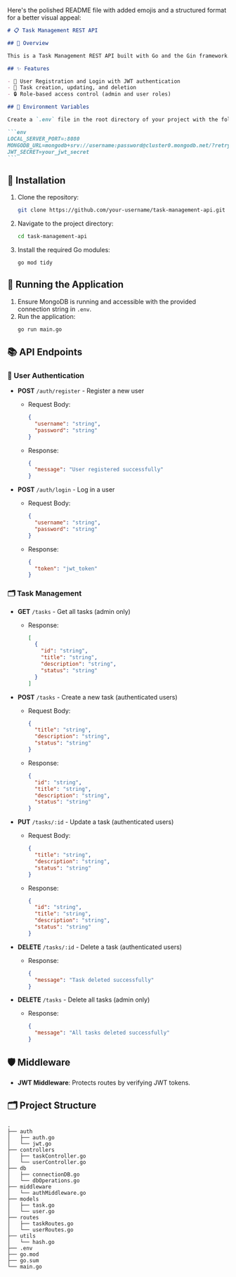 Here's the polished README file with added emojis and a structured format for a better visual appeal:

````markdown
# 📋 Task Management REST API

## 🌟 Overview

This is a Task Management REST API built with Go and the Gin framework. The API includes JWT-based user authentication, allowing users to create accounts, log in, create tasks, and manage them. Only admin users can delete all tasks.

## ✨ Features

- 📝 User Registration and Login with JWT authentication
- 📌 Task creation, updating, and deletion
- 🔒 Role-based access control (admin and user roles)

## 🔧 Environment Variables

Create a `.env` file in the root directory of your project with the following variables:

```env
LOCAL_SERVER_PORT=:8080
MONGODB_URL=mongodb+srv://username:password@cluster0.mongodb.net/?retryWrites=true&w=majority&appName=Cluster0
JWT_SECRET=your_jwt_secret
```
````

## 🚀 Installation

1. Clone the repository:
   ```sh
   git clone https://github.com/your-username/task-management-api.git
   ```
2. Navigate to the project directory:
   ```sh
   cd task-management-api
   ```
3. Install the required Go modules:
   ```sh
   go mod tidy
   ```

## 🏃 Running the Application

1. Ensure MongoDB is running and accessible with the provided connection string in `.env`.
2. Run the application:
   ```sh
   go run main.go
   ```

## 📚 API Endpoints

### 🔑 User Authentication

- **POST** `/auth/register` - Register a new user

  - Request Body:
    ```json
    {
      "username": "string",
      "password": "string"
    }
    ```
  - Response:
    ```json
    {
      "message": "User registered successfully"
    }
    ```

- **POST** `/auth/login` - Log in a user
  - Request Body:
    ```json
    {
      "username": "string",
      "password": "string"
    }
    ```
  - Response:
    ```json
    {
      "token": "jwt_token"
    }
    ```

### 🗂️ Task Management

- **GET** `/tasks` - Get all tasks (admin only)

  - Response:
    ```json
    [
      {
        "id": "string",
        "title": "string",
        "description": "string",
        "status": "string"
      }
    ]
    ```

- **POST** `/tasks` - Create a new task (authenticated users)

  - Request Body:
    ```json
    {
      "title": "string",
      "description": "string",
      "status": "string"
    }
    ```
  - Response:
    ```json
    {
      "id": "string",
      "title": "string",
      "description": "string",
      "status": "string"
    }
    ```

- **PUT** `/tasks/:id` - Update a task (authenticated users)

  - Request Body:
    ```json
    {
      "title": "string",
      "description": "string",
      "status": "string"
    }
    ```
  - Response:
    ```json
    {
      "id": "string",
      "title": "string",
      "description": "string",
      "status": "string"
    }
    ```

- **DELETE** `/tasks/:id` - Delete a task (authenticated users)

  - Response:
    ```json
    {
      "message": "Task deleted successfully"
    }
    ```

- **DELETE** `/tasks` - Delete all tasks (admin only)
  - Response:
    ```json
    {
      "message": "All tasks deleted successfully"
    }
    ```

## 🛡️ Middleware

- **JWT Middleware**: Protects routes by verifying JWT tokens.

## 🗂️ Project Structure

```
.
├── auth
│   ├── auth.go
│   └── jwt.go
├── controllers
│   ├── taskController.go
│   └── userController.go
├── db
│   ├── connectionDB.go
│   └── dbOperations.go
├── middleware
│   └── authMiddleware.go
├── models
│   ├── task.go
│   └── user.go
├── routes
│   ├── taskRoutes.go
│   └── userRoutes.go
├── utils
│   └── hash.go
├── .env
├── go.mod
├── go.sum
└── main.go
```
